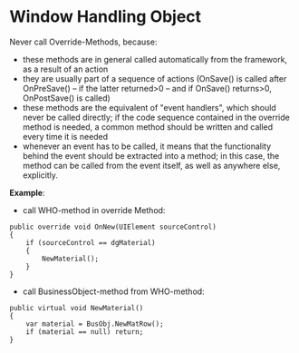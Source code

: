 # Window Handling Object

Never call Override-Methods, because:

- these methods are in general called automatically from the framework, as a result of an action
- they are usually part of a sequence of actions (OnSave() is called after OnPreSave() – if the latter returned>0 – and if OnSave() returns>0, OnPostSave() is called)
- these methods are the equivalent of "event handlers", which should never be called directly; if the code sequence contained in the override method is needed, a common method should be written and called every time it is needed
- whenever an event has to be called, it means that the functionality behind the event should be extracted into a method; in this case, the method can be called from the event itself, as well as anywhere else, explicitly. 

**Example**: 

- call WHO-method in override Method:

```
public override void OnNew(UIElement sourceControl)
{
    if (sourceControl == dgMaterial)
    {
        NewMaterial();
    }
}
```

- call BusinessObject-method from WHO-method:
```
public virtual void NewMaterial()
{
    var material = BusObj.NewMatRow();
    if (material == null) return;
}

```